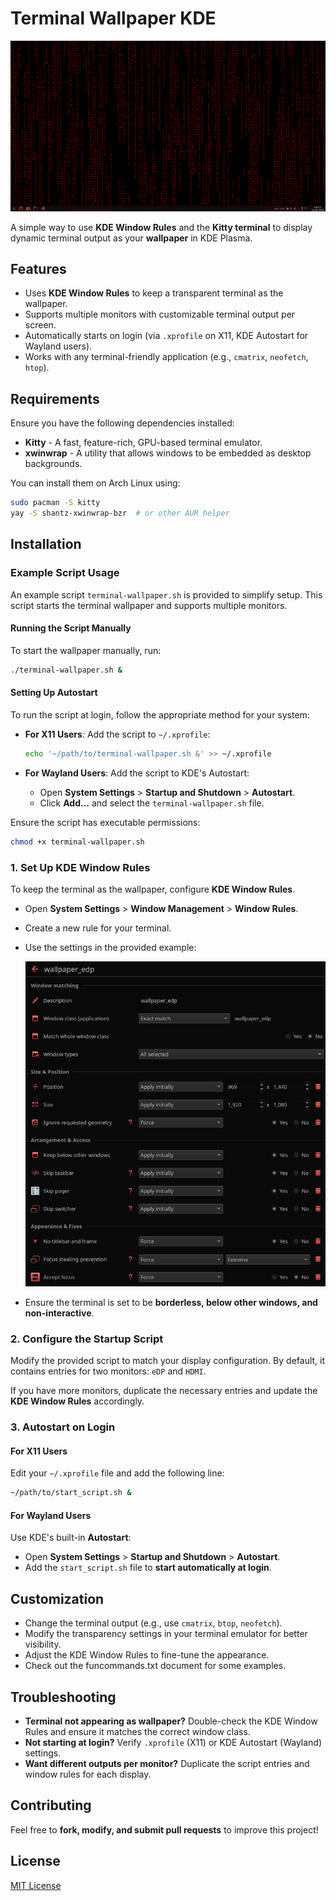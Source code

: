 # Terminal Wallpaper KDE

![Demo](https://github.com/cycloarcane/terminal-wallpaper-kde/raw/main/assets/cmatrix.gif)

A simple way to use **KDE Window Rules** and the **Kitty terminal** to display dynamic terminal output as your **wallpaper** in KDE Plasma.

## Features
- Uses **KDE Window Rules** to keep a transparent terminal as the wallpaper.
- Supports multiple monitors with customizable terminal output per screen.
- Automatically starts on login (via `.xprofile` on X11, KDE Autostart for Wayland users).
- Works with any terminal-friendly application (e.g., `cmatrix`, `neofetch`, `htop`).

## Requirements

Ensure you have the following dependencies installed:

- **Kitty** - A fast, feature-rich, GPU-based terminal emulator.
- **xwinwrap** - A utility that allows windows to be embedded as desktop backgrounds.

You can install them on Arch Linux using:

```bash
sudo pacman -S kitty
yay -S shantz-xwinwrap-bzr  # or other AUR helper
```

## Installation

### Example Script Usage

An example script `terminal-wallpaper.sh` is provided to simplify setup. This script starts the terminal wallpaper and supports multiple monitors.

#### Running the Script Manually

To start the wallpaper manually, run:

```bash
./terminal-wallpaper.sh &
```

#### Setting Up Autostart

To run the script at login, follow the appropriate method for your system:

- **For X11 Users**: Add the script to `~/.xprofile`:

  ```bash
  echo '~/path/to/terminal-wallpaper.sh &' >> ~/.xprofile
  ```

- **For Wayland Users**: Add the script to KDE's Autostart:

  - Open **System Settings** > **Startup and Shutdown** > **Autostart**.
  - Click **Add...** and select the `terminal-wallpaper.sh` file.

Ensure the script has executable permissions:

```bash
chmod +x terminal-wallpaper.sh
```

### 1. Set Up KDE Window Rules

To keep the terminal as the wallpaper, configure **KDE Window Rules**.

- Open **System Settings** > **Window Management** > **Window Rules**.
- Create a new rule for your terminal.
- Use the settings in the provided example:

  ![KDE Window Rules Example](https://github.com/cycloarcane/terminal-wallpaper-kde/raw/main/assets/wallpaper_edp_rules.png)

- Ensure the terminal is set to be **borderless, below other windows, and non-interactive**.

### 2. Configure the Startup Script

Modify the provided script to match your display configuration. By default, it contains entries for two monitors: `eDP` and `HDMI`.

If you have more monitors, duplicate the necessary entries and update the **KDE Window Rules** accordingly.

### 3. Autostart on Login

#### **For X11 Users**
Edit your `~/.xprofile` file and add the following line:

```bash
~/path/to/start_script.sh &
```

#### **For Wayland Users**
Use KDE's built-in **Autostart**:

- Open **System Settings** > **Startup and Shutdown** > **Autostart**.
- Add the `start_script.sh` file to **start automatically at login**.

## Customization

- Change the terminal output (e.g., use `cmatrix`, `btop`, `neofetch`).
- Modify the transparency settings in your terminal emulator for better visibility.
- Adjust the KDE Window Rules to fine-tune the appearance.
- Check out the funcommands.txt document for some examples.

## Troubleshooting

- **Terminal not appearing as wallpaper?** Double-check the KDE Window Rules and ensure it matches the correct window class.
- **Not starting at login?** Verify `.xprofile` (X11) or KDE Autostart (Wayland) settings.
- **Want different outputs per monitor?** Duplicate the script entries and window rules for each display.

## Contributing
Feel free to **fork, modify, and submit pull requests** to improve this project!

## License
[MIT License](LICENSE)

